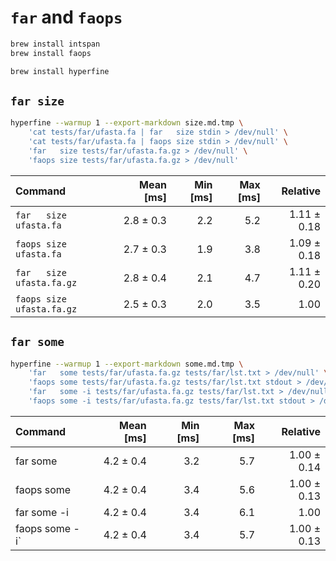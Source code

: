 # `far` and `faops`

```bash
brew install intspan
brew install faops

brew install hyperfine

```

## `far size`

```bash
hyperfine --warmup 1 --export-markdown size.md.tmp \
    'cat tests/far/ufasta.fa | far   size stdin > /dev/null' \
    'cat tests/far/ufasta.fa | faops size stdin > /dev/null' \
    'far   size tests/far/ufasta.fa.gz > /dev/null' \
    'faops size tests/far/ufasta.fa.gz > /dev/null'

```

| Command                   | Mean [ms] | Min [ms] | Max [ms] |    Relative |
|:--------------------------|----------:|---------:|---------:|------------:|
| `far   size ufasta.fa`    | 2.8 ± 0.3 |      2.2 |      5.2 | 1.11 ± 0.18 |
| `faops size ufasta.fa`    | 2.7 ± 0.3 |      1.9 |      3.8 | 1.09 ± 0.18 |
| `far   size ufasta.fa.gz` | 2.8 ± 0.4 |      2.1 |      4.7 | 1.11 ± 0.20 |
| `faops size ufasta.fa.gz` | 2.5 ± 0.3 |      2.0 |      3.5 |        1.00 |


## `far some`

```bash
hyperfine --warmup 1 --export-markdown some.md.tmp \
    'far   some tests/far/ufasta.fa.gz tests/far/lst.txt > /dev/null' \
    'faops some tests/far/ufasta.fa.gz tests/far/lst.txt stdout > /dev/null' \
    'far   some -i tests/far/ufasta.fa.gz tests/far/lst.txt > /dev/null' \
    'faops some -i tests/far/ufasta.fa.gz tests/far/lst.txt stdout > /dev/null'

```

| Command        | Mean [ms] | Min [ms] | Max [ms] |    Relative |
|:---------------|----------:|---------:|---------:|------------:|
| far   some     | 4.2 ± 0.4 |      3.2 |      5.7 | 1.00 ± 0.14 |
| faops some     | 4.2 ± 0.4 |      3.4 |      5.6 | 1.00 ± 0.13 |
| far   some -i  | 4.2 ± 0.4 |      3.4 |      6.1 |        1.00 |
| faops some -i` | 4.2 ± 0.4 |      3.4 |      5.7 | 1.00 ± 0.13 |

